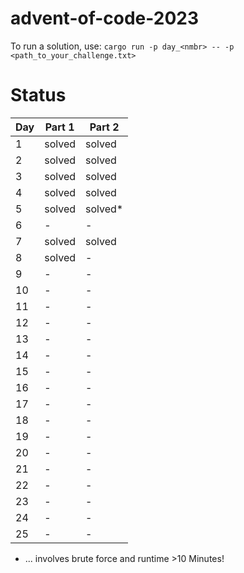 # advent-of-code-2023

To run a solution, use: `cargo run -p day_<nmbr> -- -p <path_to_your_challenge.txt>`

# Status

| Day | Part 1 | Part 2  |
|-----|--------|---------|
| 1   | solved | solved  |
| 2   | solved | solved  |
| 3   | solved | solved  |
| 4   | solved | solved  |
| 5   | solved | solved* |
| 6   | -      | -       |
| 7   | solved | solved  |
| 8   | solved | -       |
| 9   | -      | -       |
| 10  | -      | -       |
| 11  | -      | -       |
| 12  | -      | -       |
| 13  | -      | -       |
| 14  | -      | -       |
| 15  | -      | -       |
| 16  | -      | -       |
| 17  | -      | -       |
| 18  | -      | -       |
| 19  | -      | -       |
| 20  | -      | -       |
| 21  | -      | -       |
| 22  | -      | -       |
| 23  | -      | -       |
| 24  | -      | -       |
| 25  | -      | -       |

* ... involves brute force and runtime >10 Minutes!